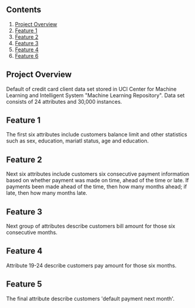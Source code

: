 ## Contents
1. [Project Overview](README.md#project-overview)
2. [Feature 1](README.md#comments-on-feature-1)
3. [Feature 2](README.md#comments-on-feature-2)
4. [Feature 3](README.md#comments-on-feature-3)
5. [Feature 4](README.md#comments-on-feature-4)
6. [Feature 6](README.md#comments-on-feature-5)

## Project Overview

Default of credit card client data set stored in UCI Center for Machine Learning and Intelligent System "Machine Learning Repository". Data set consists of 24 attributes and 30,000 instances. 

## Feature 1

The first six attributes include customers balance limit and other statistics such as sex, education, mariatl status, age and education.

## Feature 2

Next six attributes include customers six consecutive payment information based on whether payment was made on time, ahead of the time or late. If payments been made ahead of the time, then how many months ahead; if late, then how many months late.  

## Feature 3

Next group of attributes describe customers bill amount for those six consecutive months.

## Feature 4

Attribute 19-24 describe customers pay amount for those six months.  

## Feature 5 

The final attribute describe customers 'default payment next month'.



